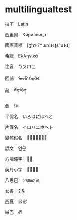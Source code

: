 # multilingualtest

拉丁　Latin

西里爾　Кири‌ллица

國際音標　[ɮʲɤ‌ǂ ʕʷɯ‌n‌˥˩˧ ʈʂʰʊ‌˩˧˩]

希臘　Ελληνικά

注音　ㄅㄆㄇㄈ

回鶻　ᠮᠠᠨᠵᡠ ᡥᡝᡵᡤᡝᠨ

藏　བོད་ཡིག་

彝　ꆇꉙ

平假名　いろはにほへと

片假名　イロハニホヘト

變體假名　𛀆𛄂𛂡𛂉𛂺𛂳𛁸

諺文　언문

方塊僮字　𭨡𮄫

契丹小字　𘬀𘬁𘬂𘬃

八思巴　ꡖꡍꡂꡛ ꡌ

女書　𛆁𛈬

西夏　𗼇𗟲

絨巴　ᰛᰩᰵ

象雄　𑲆𑱵𑲆𑲲𑱵

聖書體　𓂋𓏺𓈖𓆎𓅓𓏏𓊖

楔形　𒉈𒅆𒇷

腓尼基　𐤃𐤀𐤁𐤀𐤓𐤉𐤌

阿拉伯　العَرَبِيَّة

古南阿拉伯　𐩣𐩯𐩬𐩵

提非納　ⵜⴰⵎⴰⵌⴰⵆ

敘利亞　ܐܪܡܝܐ

希伯來　עִבְרִית

吉茲　አማርኛ

天城體　संस्कृतम्

悉曇體　𑖭𑖰𑖟𑖿𑖠𑖽

線形文字Ａ　𐘣𐙇𐙷𐚖

線形文字Ｂ　𐀐𐀡𐀢𐀽

因紐特　ᖃᓂᐅᔮᖅᐸᐃᑦ

亞美尼亞　Հայերեն

格魯吉亞　ქართული

切羅基　ᏣᎳᎩ

蕭伯納　𐑖𐑱𐑝𐑾𐑯

克林貢　 

寮　ພາສາລາວ

老傈僳　ꓡꓲ-ꓢꓴ

高棉　ភាសាខ្មែរ

緬　မြန်မာဘာသာ

索永布　𑪁𑩖𑩻𑩖𑪌𑩰𑩖 𑩰𑩑𑩢𑩑𑪊‎

創世紀苗　𞄂𞄤𞄳𞄬𞄐𞄦𞄲𞄤𞄎𞄫𞄰𞄚𞄧𞄲𞄤𞄔𞄬𞄱𞄀𞄄𞄰𞄩

救世苗　𖬖𖬰𖬝𖬵 𖬄𖬶𖬟 𖬌𖬣𖬵

札那巴札爾　𑨢𑨆𑨏𑨳𑨋𑨆𑨬𑨳

泰　ภาษาไทย

老傣仂　ᨲ᩠ᩅᩫᨴᩱᩭᩃᩧ᩶

新傣仂　ᦷᦎᦺᦑᦺᦖᧈ

盧恩　ᚱᚢᚾᛁᚲ

歐甘　᚛ᚑᚌᚐᚋ᚜

粟特　𐼼𐼴𐼶𐼹𐼷𐼸

格拉哥里　ⰳⰾⰰⰳⱁⰾⰹⱌⰰ

古教會斯拉夫　ꙮѢѦѺ

阿維斯陀　𐬛𐬍𐬢𐬹𐬛𐬀𐬠𐬌𐬭𐬫𐬵

哥特　𐌲𐌿𐍄𐌹𐍃𐌺

科普特　ⲙⲛⲧⲣⲙⲛⲕⲏⲙⲉ

德撒律　𐐔𐐯𐑅𐐨𐑉𐐯𐐻

峇里　ᬩᬲᬩᬮᬶ

隆塔拉　ᨒᨚᨈᨑ

安息　𐭐𐭄𐭋𐭅𐭀𐭍𐭉𐭂

奧里亞　ଓଡ଼ିଆ

他拿　ތާނަ

阿薩姆　অসমীয়া

坎那達　ಕನ್ನಡ

林布　ᤕᤠᤰᤌᤢᤱ ᤐᤠᤴ

呂底亞　𐤮𐤱𐤠𐤭𐤣𐤸𐤯𐤦𐤳

古吉拉特　ગુજરાતી

哈努諾　ᜱᜨᜳᜨᜳᜢ

馬拉雅拉姆　മലയാളം

曼尼普爾　মৈইতৈইলোন

僧伽羅　සිංහල

貝貝因　ᜊᜊᜌᜒ

泰盧固　తెలుగు

泰米爾　தமிழ்

瓦伊　ꕙꔤ

索拉僧平　𑃐𑃦𑃝𑃗 𑃐𑃦𑃖𑃣𑃗

塔克里　𑚔𑚭𑚊𑚤𑚯

爪哇　ꦧꦱꦗꦮ

阿洪姆　𑜄𑜩𑜒𑜡𑜑𑜪𑜤

孟加拉　বাংলা লিপি

占城　ꨀꨇꩉ ꨌꩌ

古木基　ਗੁਰਮੁਖੀ

卡维　𑼒𑼮𑼶

巴穆姆　𖠀𖠂𖠃𖠄

塞浦路斯音節　𐠕𐠖𐠗𐠘

古匈牙利　𐲥𐳋𐳓𐳉𐳗-𐳘𐳀𐳎𐳀𐳢 𐲢𐳛𐳮𐳀𐳤

古彼爾姆　𐍐𐍝𐍑𐍣‎𐍠

呂基亞　𐊍𐊒𐊖𐊙𐊗𐊕𐊀

斐斯托斯　𐇑𐇛𐇜𐇐𐇡𐇽
